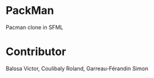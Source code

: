 # PackMan
Pacman clone in SFML


# Contributor
Balssa Victor, Coulibaly Roland, Garreau-Férandin Simon
